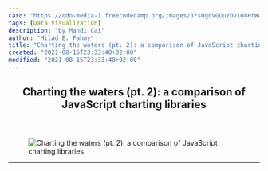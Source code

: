```yaml
---
card: "https://cdn-media-1.freecodecamp.org/images/1*sOgqVGUuzDv1O8HtWw8wFA.png"
tags: [Data Visualization]
description: "by Mandi Cai"
author: "Milad E. Fahmy"
title: "Charting the waters (pt. 2): a comparison of JavaScript charting libraries"
created: "2021-08-15T23:33:48+02:00"
modified: "2021-08-15T23:33:48+02:00"
---
```

<div class="site-wrapper">
<main id="site-main" class="site-main outer">
<div class="inner">
<article class="post-full post tag-data-visualization tag-d3js tag-tech tag-programming tag-data-science ">
<header class="post-full-header">
<h1 class="post-full-title">Charting the waters (pt. 2): a comparison of JavaScript charting libraries</h1>
</header>
<figure class="post-full-image">
<picture>
<source media="(max-width: 700px)" sizes="1px" srcset="data:image/gif;base64,R0lGODlhAQABAIAAAAAAAP///yH5BAEAAAAALAAAAAABAAEAAAIBRAA7 1w">
<source media="(min-width: 701px)" sizes="(max-width: 800px) 400px,
(max-width: 1170px) 700px,
1400px" srcset="https://cdn-media-1.freecodecamp.org/images/1*sOgqVGUuzDv1O8HtWw8wFA.png 300w,
https://cdn-media-1.freecodecamp.org/images/1*sOgqVGUuzDv1O8HtWw8wFA.png 600w,
https://cdn-media-1.freecodecamp.org/images/1*sOgqVGUuzDv1O8HtWw8wFA.png 1000w,
https://cdn-media-1.freecodecamp.org/images/1*sOgqVGUuzDv1O8HtWw8wFA.png 2000w">
<img onerror="this.style.display='none'" src="https://cdn-media-1.freecodecamp.org/images/1*sOgqVGUuzDv1O8HtWw8wFA.png" alt="Charting the waters (pt. 2): a comparison of JavaScript charting libraries">
</picture>
</figure>
<section class="post-full-content">
<div class="post-content medium-migrated-article">
</div>
<hr>
</section>
</article>
</div>
</main>
</div>
<!-- Google Tag Manager (noscript) -->
<!-- End Google Tag Manager (noscript) -->
